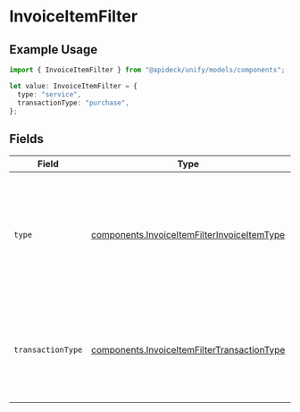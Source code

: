 # InvoiceItemFilter

## Example Usage

```typescript
import { InvoiceItemFilter } from "@apideck/unify/models/components";

let value: InvoiceItemFilter = {
  type: "service",
  transactionType: "purchase",
};
```

## Fields

| Field                                                                                                      | Type                                                                                                       | Required                                                                                                   | Description                                                                                                | Example                                                                                                    |
| ---------------------------------------------------------------------------------------------------------- | ---------------------------------------------------------------------------------------------------------- | ---------------------------------------------------------------------------------------------------------- | ---------------------------------------------------------------------------------------------------------- | ---------------------------------------------------------------------------------------------------------- |
| `type`                                                                                                     | [components.InvoiceItemFilterInvoiceItemType](../../models/components/invoiceitemfilterinvoiceitemtype.md) | :heavy_minus_sign:                                                                                         | The type of invoice item, indicating whether it is an inventory item, a service, or another type.          | service                                                                                                    |
| `transactionType`                                                                                          | [components.InvoiceItemFilterTransactionType](../../models/components/invoiceitemfiltertransactiontype.md) | :heavy_minus_sign:                                                                                         | The kind of transaction, indicating whether it is a sales transaction or a purchase transaction.           | purchase                                                                                                   |